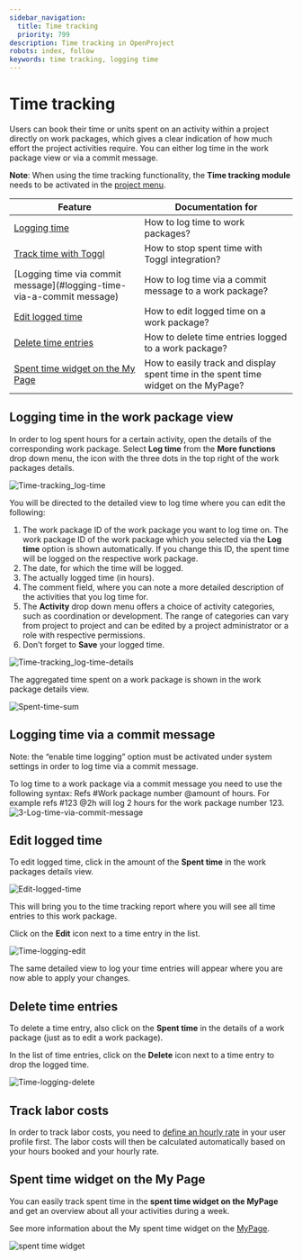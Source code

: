 ```yaml
---
sidebar_navigation:
  title: Time tracking
  priority: 799
description: Time tracking in OpenProject
robots: index, follow
keywords: time tracking, logging time
---
```


# Time tracking

Users can book their time or units spent on an activity within a project directly on work packages,  which gives a clear indication of how much effort the project activities require. You can either log time in the work package view or via a commit message.

<div class="alert alert-info" role="alert">

**Note**: When using the time tracking functionality, the **Time tracking module** needs to be activated in the [project menu](../../projects).

</div>


| Feature                                                      | Documentation for                                            |
| ------------------------------------------------------------ | ------------------------------------------------------------ |
| [Logging time](#logging-time-in-the-work-package-view)       | How to log time to work packages?                            |
| [Track time with Toggl](./toggl-integration)                  | How to stop spent time with Toggl integration?               |
| [Logging time via commit message](#logging-time-via-a-commit message) | How to log time via a commit message to a work package?      |
| [Edit logged time](#edit-logged-time)                        | How to edit logged time on a work package?                   |
| [Delete time entries](#delte-time-entires)                   | How to delete time entries logged to a work package?         |
| [Spent time widget on the My Page](#spent-time-widget-on-the-my-page) | How to easily track and display spent time in the spent time widget on the MyPage? |

## Logging time in the work package view

In order to log spent hours for a certain activity, open the details of the corresponding work package. Select **Log time** from the **More functions** drop down menu, the icon with the three dots in the top right of the work packages details.

![Time-tracking_log-time](Time-tracking_log-time.png)

You will be directed to the detailed view to log time where you can edit the following:

1. The work package ID of the work package you want to log time on. The work package ID of the work package which you selected via the **Log time** option is shown automatically. If you change this ID, the spent time will be logged on the respective work package.
2. The date, for which the time will be logged.
3. The actually logged time (in hours).
4. The comment field, where you can note a more detailed description of the activities that you log time for.
5. The **Activity** drop down menu offers a choice of activity  categories, such as coordination or development. The range of categories can vary from project to project and can be edited by a project  administrator or a role with respective permissions.
6. Don’t forget to **Save** your logged time.

![Time-tracking_log-time-details](Time-tracking_log-time-details.png)

The aggregated time spent on a work package is shown in the work package details view.

![Spent-time-sum](Spent-time-sum.png)

## Logging time via a commit message

Note: the “enable time logging” option must be activated under system settings in order to log time via a commit message.

To log time to a work package via a commit message you need to use  the following syntax: Refs #Work package number @amount of hours. For  example refs #123 @2h will log 2 hours for the work package number 123.![3-Log-time-via-commit-message](3-Log-time-via-commit-message.png)

## Edit logged time

To edit logged time, click in the amount of the **Spent time** in the work packages details view.

![Edit-logged-time](Edit-logged-time.png)

This will bring you to the time tracking report where you will see all time entries to this work package.

Click on the **Edit** icon next to a time entry in the list.

![Time-logging-edit](Time-logging-edit.png)

The same detailed view to log your time entries will appear where you are now able to apply your changes.

## Delete time entries

To delete a time entry, also click on the **Spent time** in the details of a work package (just as to edit a work package).

In the list of time entries, click on the **Delete** icon next to a time entry to drop the logged time.



![Time-logging-delete](Time-logging-delete.png)

## Track labor costs

In order to track labor costs, you need to [define an hourly rate](../cost-tracking/#hourly-rate) in your user profile first. The labor costs will then be calculated automatically  based on your hours booked and your hourly rate.

## Spent time widget on the My Page

You can easily track spent time in the **spent time widget on the MyPage** and get an overview about all your activities during a week.

See more information about the My spent time widget on the [MyPage](../../../getting-started/my-page/#my-spent-time-widget).

![spent time widget](image-20200211160311662.png)